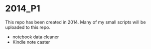 # 2014_P1

This repo has been created in 2014. Many of my small scripts will be uploaded to this repo.

- notebook data cleaner
- Kindle note caster



